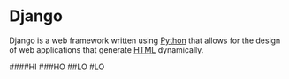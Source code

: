 # Django

Django is a web framework written using [Python](/wiki/Python) that allows for the design of web applications that generate [HTML](/wiki/HTML) dynamically.

####HI
###HO
##LO
#LO
